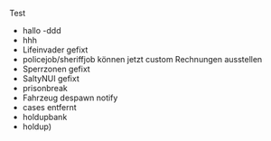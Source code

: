 Test
- hallo
-ddd
- hhh
- Lifeinvader gefixt
- policejob/sheriffjob können jetzt custom Rechnungen ausstellen  
- Sperrzonen gefixt
- SaltyNUI gefixt
- prisonbreak
- Fahrzeug despawn notify
- cases entfernt
- holdupbank
- holdup)
